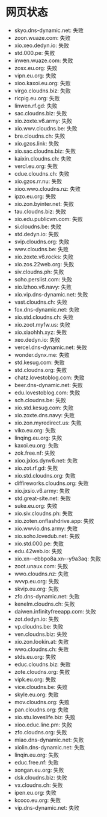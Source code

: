# 网页状态
- skyo.dns-dynamic.net: 失败
- zoon.wuaze.com: 失败
- xio.xeo.dedyn.io: 失败
- std.000.pe: 失败
- inwen.wuaze.com: 失败
- zosx.eu.org: 失败
- vipn.eu.org: 失败
- xioo.kaxoi.eu.org: 失败
- virgo.cloudns.biz: 失败
- ricpig.eu.org: 失败
- linwen.rf.gd: 失败
- sac.cloudns.biz: 失败
- xio.zoxte.v6.army: 失败
- xio.wwv.cloudns.be: 失败
- bre.cloudns.ch: 失败
- xio.gzos.link: 失败
- xio.sac.cloudns.biz: 失败
- kaixin.cloudns.ch: 失败
- vercl.eu.org: 失败
- cdue.cloudns.ch: 失败
- xio.gzos.rr.nu: 失败
- xioo.wwo.cloudns.nz: 失败
- ipzo.eu.org: 失败
- xio.zon.byinter.net: 失败
- tau.cloudns.biz: 失败
- xio.edu.publicvm.com: 失败
- si.cloudns.be: 失败
- std.dedyn.io: 失败
- svip.cloudns.org: 失败
- wwv.cloudns.be: 失败
- xio.zoxte.v6.rocks: 失败
- xio.zos.22web.org: 失败
- siv.cloudns.ph: 失败
- soho.perslist.com: 失败
- xio.lzhoo.v6.navy: 失败
- xio.vip.dns-dynamic.net: 失败
- vast.cloudns.ch: 失败
- fox.dns-dynamic.net: 失败
- xio.std.cloudns.ch: 失败
- xio.zoot.myfw.us: 失败
- xio.xiaohhh.xyz: 失败
- xeo.dedyn.io: 失败
- vercel.dns-dynamic.net: 失败
- wonder.dynx.me: 失败
- std.kesug.com: 失败
- std.cloudns.org: 失败
- chatz.lovestoblog.com: 失败
- beer.dns-dynamic.net: 失败
- edu.lovestoblog.com: 失败
- sch.cloudns.be: 失败
- xio.std.kesug.com: 失败
- xio.zoxte.dns.navy: 失败
- xio.zon.myredirect.us: 失败
- viko.eu.org: 失败
- linqing.eu.org: 失败
- kaxoi.eu.org: 失败
- zok.free.nf: 失败
- xioo.jxios.dynv6.net: 失败
- xio.zot.rf.gd: 失败
- xio.std.cloudns.org: 失败
- diffireworks.cloudns.org: 失败
- xio.jxsio.v6.army: 失败
- std.great-site.net: 失败
- suke.eu.org: 失败
- xio.siv.cloudns.ph: 失败
- xio.zoten.onflashdrive.app: 失败
- xio.wwvio.dns.army: 失败
- xio.soho.lovedub.net: 失败
- xio.std.000.pe: 失败
- edu.42web.io: 失败
- xio.xn--ebbpo8a.xn--y9a3aq: 失败
- zoot.unaux.com: 失败
- wwo.cloudns.nz: 失败
- wvvp.eu.org: 失败
- skvip.eu.org: 失败
- zfo.dns-dynamic.net: 失败
- kenelm.cloudns.ch: 失败
- daiwen.infinityfreeapp.com: 失败
- zot.dedyn.io: 失败
- vp.cloudns.be: 失败
- ven.cloudns.biz: 失败
- xio.zon.lookin.at: 失败
- wwo.cloudns.ch: 失败
- stds.eu.org: 失败
- educ.cloudns.biz: 失败
- zote.cloudns.org: 失败
- vipk.eu.org: 失败
- vice.cloudns.be: 失败
- skyle.eu.org: 失败
- mov.cloudns.org: 失败
- pan.cloudns.org: 失败
- xio.stu.loveslife.biz: 失败
- xioo.educ.line.pm: 失败
- zfo.cloudns.org: 失败
- miao.dns-dynamic.net: 失败
- xiolin.dns-dynamic.net: 失败
- linqin.eu.org: 失败
- educ.free.nf: 失败
- xongan.eu.org: 失败
- dsk.cloudns.biz: 失败
- vx.cloudns.ch: 失败
- ipen.eu.org: 失败
- kcoco.eu.org: 失败
- vip.dns-dynamic.net: 失败
